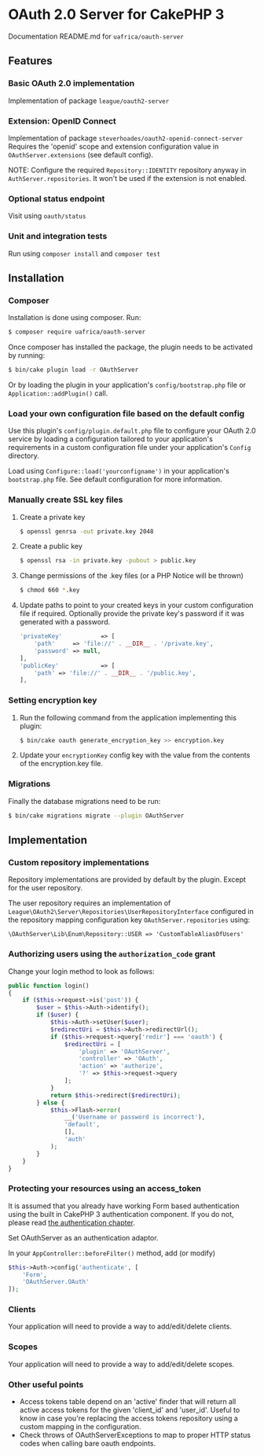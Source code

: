 # OAuth 2.0 Server for CakePHP 3
Documentation README.md for `uafrica/oauth-server`

## Features
### Basic OAuth 2.0 implementation
Implementation of package `league/oauth2-server`
### Extension: OpenID Connect
Implementation of package `steverhoades/oauth2-openid-connect-server`
Requires the 'openid' scope and extension configuration value in `OAuthServer.extensions` (see default config).

NOTE: Configure the required `Repository::IDENTITY` repository anyway in `AuthServer.repositories`.
It won't be used if the extension is not enabled.
### Optional status endpoint
Visit using `oauth/status`
### Unit and integration tests
Run using `composer install` and `composer test`
## Installation
### Composer
Installation is done using composer. Run:
```bash
$ composer require uafrica/oauth-server
```
Once composer has installed the package, the plugin needs to be activated by running:
```bash
$ bin/cake plugin load -r OAuthServer
```
Or by loading the plugin in your application's `config/bootstrap.php` file or `Application::addPlugin()` call.
### Load your own configuration file based on the default config
Use this plugin's `config/plugin.default.php` file to configure your OAuth 2.0 service by loading a configuration
tailored to your application's requirements in a custom configuration file under your application's `Config` directory.

Load using `Configure::load('yourconfigname')` in your application's `bootstrap.php` file. See default configuration for more information.
### Manually create SSL key files
1. Create a private key
   ```bash
   $ openssl genrsa -out private.key 2048
   ```
2. Create a public key
   ```bash
   $ openssl rsa -in private.key -pubout > public.key
   ```
3. Change permissions of the .key files (or a PHP Notice will be thrown)
   ```bash
   $ chmod 660 *.key
   ```
4. Update paths to point to your created keys in your custom configuration file if required. Optionally provide the private key's password if it was generated with a password.
   ```php
   'privateKey'           => [
       'path'     => 'file://' . __DIR__ . '/private.key',
       'password' => null,
   ],
   'publicKey'            => [
       'path' => 'file://' . __DIR__ . '/public.key',
   ],
   ```
### Setting encryption key
1. Run the following command from the application implementing this plugin:
   ```bash
   $ bin/cake oauth generate_encryption_key >> encryption.key
   ```
2. Update your `encryptionKey` config key with the value from the contents of the encryption.key file.
### Migrations
Finally the database migrations need to be run:
```bash
$ bin/cake migrations migrate --plugin OAuthServer
```

## Implementation
### Custom repository implementations
Repository implementations are provided by default by the plugin. Except for the user repository.

The user repository requires an implementation of `League\OAuth2\Server\Repositories\UserRepositoryInterface` configured
in the repository mapping configuration key `OAuthServer.repositories` using:
```
\OAuthServer\Lib\Enum\Repository::USER => 'CustomTableAliasOfUsers'
```
### Authorizing users using the `authorization_code` grant
Change your login method to look as follows:

```php
public function login()
{
    if ($this->request->is('post')) {
        $user = $this->Auth->identify();
        if ($user) {
            $this->Auth->setUser($user);
            $redirectUri = $this->Auth->redirectUrl();
            if ($this->request->query['redir'] === 'oauth') {
                $redirectUri = [
                    'plugin' => 'OAuthServer',
                    'controller' => 'OAuth',
                    'action' => 'authorize',
                    '?' => $this->request->query
                ];
            }
            return $this->redirect($redirectUri);
        } else {
            $this->Flash->error(
                __('Username or password is incorrect'),
                'default',
                [],
                'auth'
            );
        }
    }
}
```

### Protecting your resources using an access_token
It is assumed that you already have working Form based authentication using the built in CakePHP 3 authentication component.
If you do not, please read [the authentication chapter](http://book.cakephp.org/3.0/en/controllers/components/authentication.html).

Set OAuthServer as an authentication adaptor.

In your `AppController::beforeFilter()` method, add (or modify)

```php
$this->Auth->config('authenticate', [
    'Form',
    'OAuthServer.OAuth'
]);
```
### Clients
Your application will need to provide a way to add/edit/delete clients.
### Scopes
Your application will need to provide a way to add/edit/delete scopes.
### Other useful points
- Access tokens table depend on an 'active' finder that will return all active access tokens for the given 'client_id' and 'user_id'. Useful to know in case you're replacing the access tokens repository using a custom mapping in the configuration.
- Check throws of OAuthServerExceptions to map to proper HTTP status codes when calling bare oauth endpoints.